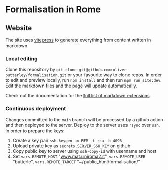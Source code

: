 # Formalisation in Rome

## Website

The site uses [vitepress](https://vitepress.dev) to generate everything from content written in markdown. 

### Local editing

Clone this repository by `git clone git@github.com:oliver-butterley/formalisation.git` or your favourite way to clone repos. In order to edit and preview locally, run `npm install` and then run `npm run site:dev`. Edit the markdown files and the page will update automatically. 

Check out the documentation for the [full list of markdown extensions](https://vitepress.dev/guide/markdown).

### Continuous deployment 

Changes committed to the `main` branch will be processed by a github action and then deployed to the server. Deploy to the server uses `rsync` over `ssh`. In order to prepare the keys:

1. Create a key pair `ssh-keygen -m PEM -t rsa -b 4096`
2. Upload private key as `secrets.SERVER_SSH_KEY` on github
3. Copy public key to server using `ssh-copy-id` with username and host
4. Set `vars.REMOTE_HOST` "www.mat.uniroma2.it", `vars.REMOTE_USER` "butterle", `vars.REMOTE_TARGET` "~/public_html/formalisation/"